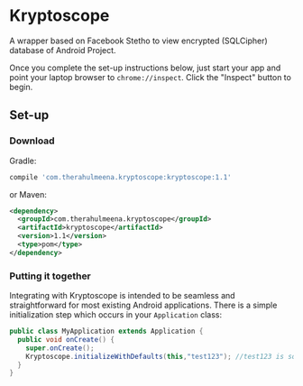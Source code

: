 # Kryptoscope
A wrapper based on Facebook Stetho to view encrypted (SQLCipher) database of Android Project.

Once you complete the set-up instructions below, just start your app and point
your laptop browser to `chrome://inspect`.  Click the "Inspect" button to
begin.

## Set-up

### Download
Gradle:
```groovy
compile 'com.therahulmeena.kryptoscope:kryptoscope:1.1'
```
or Maven:
```xml
<dependency>
  <groupId>com.therahulmeena.kryptoscope</groupId>
  <artifactId>kryptoscope</artifactId>
  <version>1.1</version>
  <type>pom</type>
</dependency>
```

### Putting it together
Integrating with Kryptoscope is intended to be seamless and straightforward for
most existing Android applications.  There is a simple initialization step
which occurs in your `Application` class:

```java
public class MyApplication extends Application {
  public void onCreate() {
    super.onCreate();
    Kryptoscope.initializeWithDefaults(this,"test123"); //test123 is sqlCipher database key
  }
}
```
